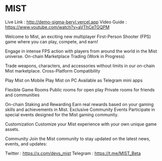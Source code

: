 # MIST

Live Link : http://demo-sigma-beryl.vercel.app
Video Guide : https://www.youtube.com/watch?v=aVThCeTGQPM

Welcome to Mist, an exciting new multiplayer First-Person Shooter (FPS) game where you can play, compete, and earn!

Engage in intense FPS action with players from around the world in the Mist universe.
On-chain Marketplace Trading (Work in Progress)

Trade weapons, characters, and accessories without limits in our on-chain Mist marketplace.
Cross-Platform Compatibility

Play Mist on Mobile
Play Mist on PC
Available as Telegram mini apps

Flexible Game Rooms
Public rooms for open play
Private rooms for friends and communities

On-chain Staking and Rewarding
Earn real rewards based on your gaming skills and achievements in Mist.
Exclusive Community Events
Participate in special events designed for the Mist gaming community.


Customization
Customize your Mist experience with your own unique game assets.

Community
Join the Mist community to stay updated on the latest news, events, and updates:

Twitter : https://x.com/devs_mist
Telegram : https://t.me/MIST_Beta

